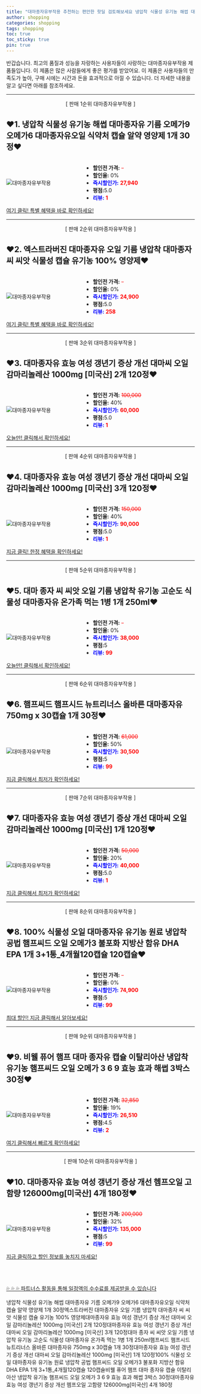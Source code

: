 ```yaml
---
title: "대마종자유부작용 추천하는 편안한 핫딜 검토해보세요 냉압착 식물성 유기농 해썹 대마종자유"
author: shopping
categories: shopping
tags: shopping
toc: true
toc_sticky: true
pin: true
---
```

반갑습니다. 최고의 품질과 성능을 자랑하는 사용자들이 사랑하는 대마종자유부작용 제품들입니다. 이 제품은 많은 사람들에게 좋은 평가를 받았어요. 이 제품은 사용자들의 만족도가 높아, 구매 시에는 시간과 돈을 효과적으로 아낄 수 있습니다. 더 자세한 내용을 알고 싶다면 아래를 참조하세요.

---
<p class="toplist" style="margin: 0 auto; display: block; width: fit-content;">[ 판매 1순위 대마종자유부작용 ]</p>

<h2><strong>❤️1. 냉압착 식물성 유기농 해썹 대마종자유 기름 오메가9 오메가6 대마종자유오일 식약처 캡슐 알약 영양제 1개 30정❤️</strong></h2>

<div style="display: flex; align-items: center;">
    <div style="flex: 0.4;">
        <img src="https://thumbnail7.coupangcdn.com/thumbnails/remote/230x230ex/image/vendor_inventory/936a/8fd8fb140629cb66feb9adcac928290afd61634c5d55b7bdd1ddbafb8961.jpg" alt="대마종자유부작용" style="max-width: 100%;">
    </div>
    <div style="flex: 0.6; margin-left: 10px;">
        <ul>
            <li><strong>할인전 가격:</strong> <del style="color: red;">-</del></li>
            <li><strong>할인율:</strong> 0%</li>
            <li><span style='color:blue'><strong>즉시할인가:</strong></span> <span style='color:red'><strong>27,940</strong></span></li>
            <li><strong>평점:</strong>5.0</li>
            <li><span style='color:blue'><strong>리뷰:</strong></span> <span style='color:red'><strong>1</strong></span></li>
        </ul>
    </div>
</div>
<div class="center">
    <a href="https://selin100587.github.io?lptag=AF9450613&subid=githubio&pageKey=7489093772&traceid=V0-153&itemId=23343820643&vendorItemId=90375235686" class="myButton">
        여기 클릭! 특별 혜택을 바로 확인하세요!
    </a>
</div>


---
<p class="toplist" style="margin: 0 auto; display: block; width: fit-content;">[ 판매 2순위 대마종자유부작용 ]</p>

<h2><strong>❤️2. 엑스트라버진 대마종자유 오일 기름 냉압착 대마종자 씨 씨앗 식물성 캡슐 유기농 100% 영양제❤️</strong></h2>

<div style="display: flex; align-items: center;">
    <div style="flex: 0.4;">
        <img src="https://thumbnail8.coupangcdn.com/thumbnails/remote/230x230ex/image/vendor_inventory/e83c/6ea7d1e8fe6472e9985250a2962aa485537e459a9d0c5f84ecb711bc53c3.jpg" alt="대마종자유부작용" style="max-width: 100%;">
    </div>
    <div style="flex: 0.6; margin-left: 10px;">
        <ul>
            <li><strong>할인전 가격:</strong> <del style="color: red;">-</del></li>
            <li><strong>할인율:</strong> 0%</li>
            <li><span style='color:blue'><strong>즉시할인가:</strong></span> <span style='color:red'><strong>24,900</strong></span></li>
            <li><strong>평점:</strong>5.0</li>
            <li><span style='color:blue'><strong>리뷰:</strong></span> <span style='color:red'><strong>258</strong></span></li>
        </ul>
    </div>
</div>
<div class="center">
    <a href="https://selin100587.github.io?lptag=AF9450613&subid=githubio&pageKey=7152732960&traceid=V0-153&itemId=21393089387&vendorItemId=88449781630" class="myButton">
        여기 클릭! 특별 혜택을 바로 확인하세요!
    </a>
</div>


---
<p class="toplist" style="margin: 0 auto; display: block; width: fit-content;">[ 판매 3순위 대마종자유부작용 ]</p>

<h2><strong>❤️3. 대마종자유 효능 여성 갱년기 증상 개선 대마씨 오일 감마리놀레산 1000mg [미국산] 2개 120정❤️</strong></h2>

<div style="display: flex; align-items: center;">
    <div style="flex: 0.4;">
        <img src="https://thumbnail9.coupangcdn.com/thumbnails/remote/230x230ex/image/vendor_inventory/3576/284afa1f16fa56d5cbe78fb3407df78ea110b2c3a2e03437821207805528.png" alt="대마종자유부작용" style="max-width: 100%;">
    </div>
    <div style="flex: 0.6; margin-left: 10px;">
        <ul>
            <li><strong>할인전 가격:</strong> <del style="color: red;">100,000</del></li>
            <li><strong>할인율:</strong> 40%</li>
            <li><span style='color:blue'><strong>즉시할인가:</strong></span> <span style='color:red'><strong>60,000</strong></span></li>
            <li><strong>평점:</strong>5.0</li>
            <li><span style='color:blue'><strong>리뷰:</strong></span> <span style='color:red'><strong>1</strong></span></li>
        </ul>
    </div>
</div>
<div class="center">
    <a href="https://selin100587.github.io?lptag=AF9450613&subid=githubio&pageKey=7812060548&traceid=V0-153&itemId=21192852054&vendorItemId=88254177989" class="myButton">
        오늘만! 클릭해서 확인하세요!
    </a>
</div>


---
<p class="toplist" style="margin: 0 auto; display: block; width: fit-content;">[ 판매 4순위 대마종자유부작용 ]</p>

<h2><strong>❤️4. 대마종자유 효능 여성 갱년기 증상 개선 대마씨 오일 감마리놀레산 1000mg [미국산] 3개 120정❤️</strong></h2>

<div style="display: flex; align-items: center;">
    <div style="flex: 0.4;">
        <img src="https://thumbnail6.coupangcdn.com/thumbnails/remote/230x230ex/image/vendor_inventory/094d/fa7631a39bbad08e3e55267b845b21fcf92c15ed413eea0451874900e941.png" alt="대마종자유부작용" style="max-width: 100%;">
    </div>
    <div style="flex: 0.6; margin-left: 10px;">
        <ul>
            <li><strong>할인전 가격:</strong> <del style="color: red;">150,000</del></li>
            <li><strong>할인율:</strong> 40%</li>
            <li><span style='color:blue'><strong>즉시할인가:</strong></span> <span style='color:red'><strong>90,000</strong></span></li>
            <li><strong>평점:</strong>5.0</li>
            <li><span style='color:blue'><strong>리뷰:</strong></span> <span style='color:red'><strong>1</strong></span></li>
        </ul>
    </div>
</div>
<div class="center">
    <a href="https://selin100587.github.io?lptag=AF9450613&subid=githubio&pageKey=7812060548&traceid=V0-153&itemId=21192852055&vendorItemId=88254177993" class="myButton">
        지금 클릭! 한정 혜택을 확인하세요!
    </a>
</div>


---
<p class="toplist" style="margin: 0 auto; display: block; width: fit-content;">[ 판매 5순위 대마종자유부작용 ]</p>

<h2><strong>❤️5. 대마 종자 씨 씨앗 오일 기름 냉압착 유기농 고순도 식물성 대마종자유 온가족 먹는 1병 1개 250ml❤️</strong></h2>

<div style="display: flex; align-items: center;">
    <div style="flex: 0.4;">
        <img src="https://thumbnail6.coupangcdn.com/thumbnails/remote/230x230ex/image/vendor_inventory/ad14/febc7889d4c2f24aec75c2f06858ca5389dcea72cdf2d13ae2344484b0dd.jpg" alt="대마종자유부작용" style="max-width: 100%;">
    </div>
    <div style="flex: 0.6; margin-left: 10px;">
        <ul>
            <li><strong>할인전 가격:</strong> <del style="color: red;">-</del></li>
            <li><strong>할인율:</strong> 0%</li>
            <li><span style='color:blue'><strong>즉시할인가:</strong></span> <span style='color:red'><strong>38,000</strong></span></li>
            <li><strong>평점:</strong>5</li>
            <li><span style='color:blue'><strong>리뷰:</strong></span> <span style='color:red'><strong>99</strong></span></li>
        </ul>
    </div>
</div>
<div class="center">
    <a href="https://selin100587.github.io?lptag=AF9450613&subid=githubio&pageKey=8202709405&traceid=V0-153&itemId=21393090772&vendorItemId=88449783083" class="myButton">
        오늘만! 클릭해서 확인하세요!
    </a>
</div>


---
<p class="toplist" style="margin: 0 auto; display: block; width: fit-content;">[ 판매 6순위 대마종자유부작용 ]</p>

<h2><strong>❤️6. 햄프씨드 햄프시드 뉴트리너스 올바른 대마종자유 750mg x 30캡슐 1개 30정❤️</strong></h2>

<div style="display: flex; align-items: center;">
    <div style="flex: 0.4;">
        <img src="https://thumbnail6.coupangcdn.com/thumbnails/remote/230x230ex/image/vendor_inventory/7338/1942a64da985e5e77580ab763c67a9fc37ee2477f8b16ff9f49af784b92f.jpg" alt="대마종자유부작용" style="max-width: 100%;">
    </div>
    <div style="flex: 0.6; margin-left: 10px;">
        <ul>
            <li><strong>할인전 가격:</strong> <del style="color: red;">61,000</del></li>
            <li><strong>할인율:</strong> 50%</li>
            <li><span style='color:blue'><strong>즉시할인가:</strong></span> <span style='color:red'><strong>30,500</strong></span></li>
            <li><strong>평점:</strong>5</li>
            <li><span style='color:blue'><strong>리뷰:</strong></span> <span style='color:red'><strong>99</strong></span></li>
        </ul>
    </div>
</div>
<div class="center">
    <a href="https://selin100587.github.io?lptag=AF9450613&subid=githubio&pageKey=8232767392&traceid=V0-153&itemId=23696765634&vendorItemId=90721859929" class="myButton">
        지금 클릭해서 최저가 확인하세요!
    </a>
</div>


---
<p class="toplist" style="margin: 0 auto; display: block; width: fit-content;">[ 판매 7순위 대마종자유부작용 ]</p>

<h2><strong>❤️7. 대마종자유 효능 여성 갱년기 증상 개선 대마씨 오일 감마리놀레산 1000mg [미국산] 1개 120정❤️</strong></h2>

<div style="display: flex; align-items: center;">
    <div style="flex: 0.4;">
        <img src="https://thumbnail7.coupangcdn.com/thumbnails/remote/230x230ex/image/vendor_inventory/2070/a35f408de84b06d179036929cf4b2ac8061c8696e833ce13356d2439ca47.png" alt="대마종자유부작용" style="max-width: 100%;">
    </div>
    <div style="flex: 0.6; margin-left: 10px;">
        <ul>
            <li><strong>할인전 가격:</strong> <del style="color: red;">50,000</del></li>
            <li><strong>할인율:</strong> 20%</li>
            <li><span style='color:blue'><strong>즉시할인가:</strong></span> <span style='color:red'><strong>40,000</strong></span></li>
            <li><strong>평점:</strong>5.0</li>
            <li><span style='color:blue'><strong>리뷰:</strong></span> <span style='color:red'><strong>1</strong></span></li>
        </ul>
    </div>
</div>
<div class="center">
    <a href="https://selin100587.github.io?lptag=AF9450613&subid=githubio&pageKey=7812060548&traceid=V0-153&itemId=21192852056&vendorItemId=88254177997" class="myButton">
        지금 클릭해서 최저가 확인하세요!
    </a>
</div>


---
<p class="toplist" style="margin: 0 auto; display: block; width: fit-content;">[ 판매 8순위 대마종자유부작용 ]</p>

<h2><strong>❤️8. 100% 식물성 오일 대마종자유 유기농 원료 냉압착 공법 햄프씨드 오일 오메가3 불포화 지방산 함유 DHA EPA 1개 3+1통_4개월120캡슐 120캡슐❤️</strong></h2>

<div style="display: flex; align-items: center;">
    <div style="flex: 0.4;">
        <img src="https://thumbnail10.coupangcdn.com/thumbnails/remote/230x230ex/image/vendor_inventory/9276/54a813f53d6ccbbad6deb4c2d5cfa889cd806cf7b7438511afff6e56e7ae.png" alt="대마종자유부작용" style="max-width: 100%;">
    </div>
    <div style="flex: 0.6; margin-left: 10px;">
        <ul>
            <li><strong>할인전 가격:</strong> <del style="color: red;">-</del></li>
            <li><strong>할인율:</strong> 0%</li>
            <li><span style='color:blue'><strong>즉시할인가:</strong></span> <span style='color:red'><strong>74,900</strong></span></li>
            <li><strong>평점:</strong>5</li>
            <li><span style='color:blue'><strong>리뷰:</strong></span> <span style='color:red'><strong>99</strong></span></li>
        </ul>
    </div>
</div>
<div class="center">
    <a href="https://selin100587.github.io?lptag=AF9450613&subid=githubio&pageKey=7038714449&traceid=V0-153&itemId=17399234129&vendorItemId=84568680391" class="myButton">
        최대 할인! 지금 클릭해서 알아보세요!
    </a>
</div>


---
<p class="toplist" style="margin: 0 auto; display: block; width: fit-content;">[ 판매 9순위 대마종자유부작용 ]</p>

<h2><strong>❤️9. 비웰 퓨어 햄프 대마 종자유 캡슐 이탈리아산 냉압착 유기농 햄프씨드 오일 오메가 3 6 9 효능 효과 해썹 3박스 30정❤️</strong></h2>

<div style="display: flex; align-items: center;">
    <div style="flex: 0.4;">
        <img src="https://thumbnail7.coupangcdn.com/thumbnails/remote/230x230ex/image/vendor_inventory/4c6e/6927f386968b6512727affa2d487526026f34e99de72f187f91c899fcaa4.jpg" alt="대마종자유부작용" style="max-width: 100%;">
    </div>
    <div style="flex: 0.6; margin-left: 10px;">
        <ul>
            <li><strong>할인전 가격:</strong> <del style="color: red;">32,850</del></li>
            <li><strong>할인율:</strong> 19%</li>
            <li><span style='color:blue'><strong>즉시할인가:</strong></span> <span style='color:red'><strong>26,510</strong></span></li>
            <li><strong>평점:</strong>4.5</li>
            <li><span style='color:blue'><strong>리뷰:</strong></span> <span style='color:red'><strong>2</strong></span></li>
        </ul>
    </div>
</div>
<div class="center">
    <a href="https://selin100587.github.io?lptag=AF9450613&subid=githubio&pageKey=7658443336&traceid=V0-153&itemId=23704190105&vendorItemId=90729215491" class="myButton">
        여기 클릭해서 빠르게 확인하세요!
    </a>
</div>


---
<p class="toplist" style="margin: 0 auto; display: block; width: fit-content;">[ 판매 10순위 대마종자유부작용 ]</p>

<h2><strong>❤️10. 대마종자유 효능 여성 갱년기 증상 개선 헴프오일 고함량 126000mg[미국산] 4개 180정❤️</strong></h2>

<div style="display: flex; align-items: center;">
    <div style="flex: 0.4;">
        <img src="https://thumbnail6.coupangcdn.com/thumbnails/remote/230x230ex/image/vendor_inventory/7ecd/697d4e29a58ba673b10ad85685593f39afb6a8744fe0b0aa6788fcf145c3.png" alt="대마종자유부작용" style="max-width: 100%;">
    </div>
    <div style="flex: 0.6; margin-left: 10px;">
        <ul>
            <li><strong>할인전 가격:</strong> <del style="color: red;">200,000</del></li>
            <li><strong>할인율:</strong> 32%</li>
            <li><span style='color:blue'><strong>즉시할인가:</strong></span> <span style='color:red'><strong>135,000</strong></span></li>
            <li><strong>평점:</strong>5</li>
            <li><span style='color:blue'><strong>리뷰:</strong></span> <span style='color:red'><strong>99</strong></span></li>
        </ul>
    </div>
</div>
<div class="center">
    <a href="https://selin100587.github.io?lptag=AF9450613&subid=githubio&pageKey=7810053195&traceid=V0-153&itemId=21181305651&vendorItemId=88242717052" class="myButton">
        지금 클릭하고 할인 정보를 놓치지 마세요!
    </a>
</div>

<br><br><br>[💦 💦 💦 파트너스 활동을 통해 일정액의 수수료를 제공받을 수 있습니다](https://link.coupang.com/a/bcpT2c)<br><br>냉압착 식물성 유기농 해썹 대마종자유 기름 오메가9 오메가6 대마종자유오일 식약처 캡슐 알약 영양제 1개 30정엑스트라버진 대마종자유 오일 기름 냉압착 대마종자 씨 씨앗 식물성 캡슐 유기농 100% 영양제대마종자유 효능 여성 갱년기 증상 개선 대마씨 오일 감마리놀레산 1000mg [미국산] 2개 120정대마종자유 효능 여성 갱년기 증상 개선 대마씨 오일 감마리놀레산 1000mg [미국산] 3개 120정대마 종자 씨 씨앗 오일 기름 냉압착 유기농 고순도 식물성 대마종자유 온가족 먹는 1병 1개 250ml햄프씨드 햄프시드 뉴트리너스 올바른 대마종자유 750mg x 30캡슐 1개 30정대마종자유 효능 여성 갱년기 증상 개선 대마씨 오일 감마리놀레산 1000mg [미국산] 1개 120정100% 식물성 오일 대마종자유 유기농 원료 냉압착 공법 햄프씨드 오일 오메가3 불포화 지방산 함유 DHA EPA 1개 3+1통_4개월120캡슐 120캡슐비웰 퓨어 햄프 대마 종자유 캡슐 이탈리아산 냉압착 유기농 햄프씨드 오일 오메가 3 6 9 효능 효과 해썹 3박스 30정대마종자유 효능 여성 갱년기 증상 개선 헴프오일 고함량 126000mg[미국산] 4개 180정